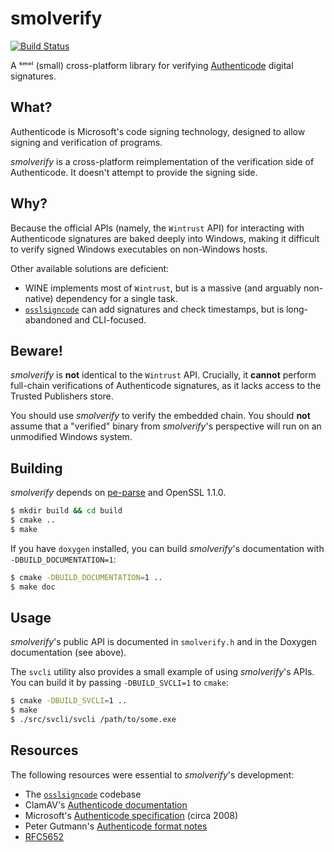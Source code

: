 smolverify
==========

[![Build Status](https://img.shields.io/github/workflow/status/woodruffw/smolverify/CI/master)](https://github.com/woodruffw/smolverify/actions?query=workflow%3ACI)

A ˢᵐᵒˡ (small) cross-platform library for verifying
[Authenticode](https://docs.microsoft.com/en-us/windows-hardware/drivers/install/authenticode)
digital signatures.

## What?

Authenticode is Microsoft's code signing technology, designed to allow signing
and verification of programs.

*smolverify* is a cross-platform reimplementation of the verification side of Authenticode.
It doesn't attempt to provide the signing side.

## Why?

Because the official APIs (namely, the `Wintrust` API) for interacting with Authenticode signatures
are baked deeply into Windows, making it difficult to verify signed Windows executables on
non-Windows hosts.

Other available solutions are deficient:

* WINE implements most of `Wintrust`, but is a massive (and arguably non-native) dependency
for a single task.
* [`osslsigncode`](https://sourceforge.net/projects/osslsigncode/) can add signatures and check
timestamps, but is long-abandoned and CLI-focused.

## Beware!

*smolverify* is **not** identical to the `Wintrust` API. Crucially, it **cannot** perform full-chain
verifications of Authenticode signatures, as it lacks access to the Trusted Publishers store.

You should use *smolverify* to verify the embedded chain. You should **not** assume that a "verified"
binary from *smolverify*'s perspective will run on an unmodified Windows system.

## Building

*smolverify* depends on [pe-parse](https://github.com/trailofbits/pe-parse) and OpenSSL 1.1.0.

```bash
$ mkdir build && cd build
$ cmake ..
$ make
```

If you have `doxygen` installed, you can build *smolverify*'s documentation
with `-DBUILD_DOCUMENTATION=1`:

```bash
$ cmake -DBUILD_DOCUMENTATION=1 ..
$ make doc
```

## Usage

*smolverify*'s public API is documented in `smolverify.h` and in the Doxygen documentation
(see above).

The `svcli` utility also provides a small example of using *smolverify*'s APIs. You can build it
by passing `-DBUILD_SVCLI=1` to `cmake`:

```bash
$ cmake -DBUILD_SVCLI=1 ..
$ make
$ ./src/svcli/svcli /path/to/some.exe
```

## Resources

The following resources were essential to *smolverify*'s development:

* The [`osslsigncode`](https://sourceforge.net/projects/osslsigncode/) codebase
* ClamAV's [Authenticode documentation](https://www.clamav.net/documents/microsoft-authenticode-signature-verification)
* Microsoft's [Authenticode specification](http://download.microsoft.com/download/9/c/5/9c5b2167-8017-4bae-9fde-d599bac8184a/Authenticode_PE.docx) (circa 2008)
* Peter Gutmann's [Authenticode format notes](https://www.cs.auckland.ac.nz/~pgut001/pubs/authenticode.txt)
* [RFC5652](https://tools.ietf.org/html/rfc5652)
